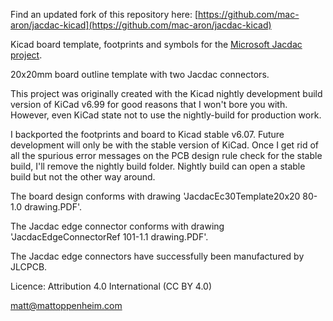 Find an updated fork of this repository here: [https://github.com/mac-aron/jacdac-kicad](https://github.com/mac-aron/jacdac-kicad)

Kicad board template, footprints and symbols for the [Microsoft Jacdac project](https://aka.ms/jacdac).

20x20mm board outline template with two Jacdac connectors.

This project was originally created with the Kicad nightly development build version of KiCad v6.99 for good reasons that I won't bore you with. However, even KiCad state not to use the nightly-build for production work.

I backported the footprints and board to Kicad stable v6.07. Future development will only be with the
stable version of KiCad. Once I get rid of all the spurious error messages on the PCB design rule check for the stable build, I'll remove the nightly build folder. Nightly build can open a stable build but not the other way around.

The board design conforms with drawing 'JacdacEc30Template20x20 80-1.0 drawing.PDF'.

The Jacdac edge connector conforms with drawing 'JacdacEdgeConnectorRef 101-1.1 drawing.PDF'.

The Jacdac edge connectors have successfully been manufactured by JLCPCB.

Licence: Attribution 4.0 International (CC BY 4.0)

matt@mattoppenheim.com
